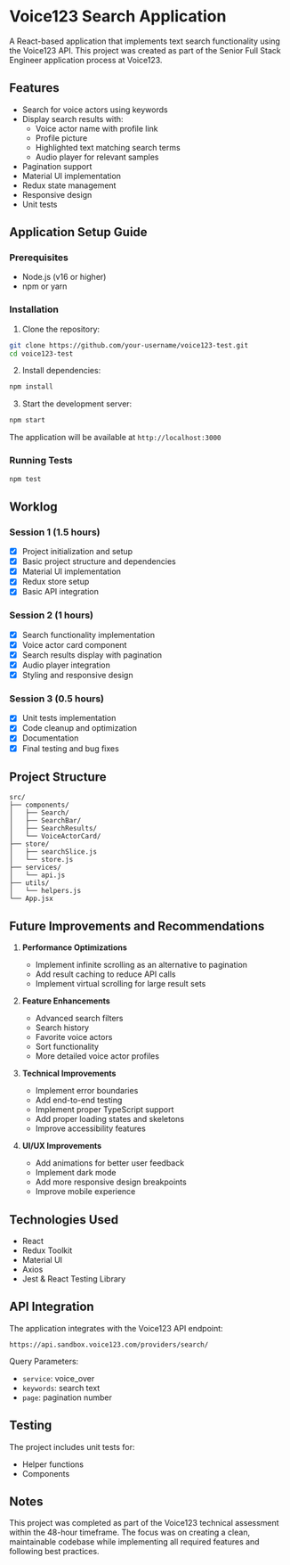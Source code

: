 # Voice123 Search Application

A React-based application that implements text search functionality using the Voice123 API. This project was created as part of the Senior Full Stack Engineer application process at Voice123.

## Features

- Search for voice actors using keywords
- Display search results with:
  - Voice actor name with profile link
  - Profile picture
  - Highlighted text matching search terms
  - Audio player for relevant samples
- Pagination support
- Material UI implementation
- Redux state management
- Responsive design
- Unit tests

## Application Setup Guide

### Prerequisites

- Node.js (v16 or higher)
- npm or yarn

### Installation

1. Clone the repository:

```bash
git clone https://github.com/your-username/voice123-test.git
cd voice123-test
```

2. Install dependencies:
```bash
npm install
```

3. Start the development server:
```bash
npm start
```

The application will be available at `http://localhost:3000`

### Running Tests

```bash
npm test
```

## Worklog

### Session 1 (1.5 hours)
- [x] Project initialization and setup
- [x] Basic project structure and dependencies
- [x] Material UI implementation
- [x] Redux store setup
- [x] Basic API integration

### Session 2 (1 hours)
- [x] Search functionality implementation
- [x] Voice actor card component
- [x] Search results display with pagination
- [x] Audio player integration
- [x] Styling and responsive design

### Session 3 (0.5 hours)
- [x] Unit tests implementation
- [x] Code cleanup and optimization
- [x] Documentation
- [x] Final testing and bug fixes

## Project Structure

```
src/
├── components/
│   ├── Search/
│   ├── SearchBar/
│   ├── SearchResults/
│   └── VoiceActorCard/
├── store/
│   ├── searchSlice.js
│   └── store.js
├── services/
│   └── api.js
├── utils/
│   └── helpers.js
└── App.jsx
```

## Future Improvements and Recommendations

1. **Performance Optimizations**
   - Implement infinite scrolling as an alternative to pagination
   - Add result caching to reduce API calls
   - Implement virtual scrolling for large result sets

2. **Feature Enhancements**
   - Advanced search filters
   - Search history
   - Favorite voice actors
   - Sort functionality
   - More detailed voice actor profiles

3. **Technical Improvements**
   - Implement error boundaries
   - Add end-to-end testing
   - Implement proper TypeScript support
   - Add proper loading states and skeletons
   - Improve accessibility features

4. **UI/UX Improvements**
   - Add animations for better user feedback
   - Implement dark mode
   - Add more responsive design breakpoints
   - Improve mobile experience

## Technologies Used

- React
- Redux Toolkit
- Material UI
- Axios
- Jest & React Testing Library

## API Integration

The application integrates with the Voice123 API endpoint:
```
https://api.sandbox.voice123.com/providers/search/
```

Query Parameters:
- `service`: voice_over
- `keywords`: search text
- `page`: pagination number

## Testing

The project includes unit tests for:
- Helper functions
- Components

## Notes

This project was completed as part of the Voice123 technical assessment within the 48-hour timeframe. The focus was on creating a clean, maintainable codebase while implementing all required features and following best practices.
